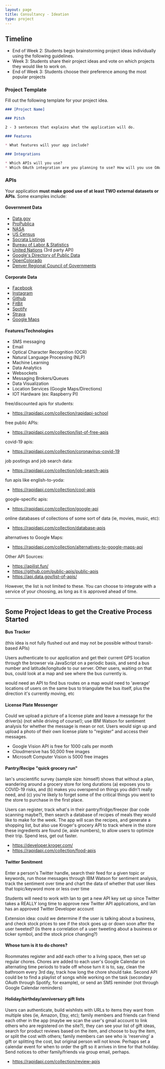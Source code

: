 ```yaml
---
layout: page
title: Consultancy - Ideation
type: project
---
```


## Timeline

* End of Week 2: Students begin brainstorming project ideas individually using the following guidelines.
* Week 3: Students share their project ideas and vote on which projects they would like to work on.
* End of Week 3: Students choose their preference among the most popular projects

### Project Template

Fill out the following template for your project idea.

```markdown
### [Project Name]

### Pitch

2 - 3 sentences that explains what the application will do.

### Features

* What features will your app include?

### Integrations

* Which APIs will you use?
* Which OAuth integration are you planning to use? How will you use OAuth to do something on the user's behalf?
```

### APIs

Your application **must make good use of at least TWO external datasets or APIs**. Some examples include:

#### Government Data

* [Data.gov](https://www.data.gov/)
* [ProPublica](http://www.propublica.org/tools/)
* [NASA](http://data.nasa.gov/api-info/)
* [US Census](http://www.census.gov/data/developers/data-sets.html)
* [Socrata Listings](https://opendata.socrata.com/dataset/Socrata-Customer-Spotlights/6wk3-4ija)
* [Bureau of Labor & Statistics](http://www.bls.gov/developers/api_ruby.htm)
* [United Nations](https://www.undata-api.org/) (3rd party API)
* [Google's Directory of Public Data](http://www.google.com/publicdata/directory)
* [OpenColorado](http://data.opencolorado.org/)
* [Denver Regional Council of Governments](https://drcog.org/services-and-resources/data-maps-and-modeling)

#### Corporate Data

* [Facebook](https://developers.facebook.com)
* [Instagram](https://instagram.com/developer)
* [Github](https://developer.github.com/v3)
* [FitBit](https://dev.fitbit.com)
* [Spotify](https://developer.spotify.com/web-api)
* [Strava](https://www.strava.com/developers)
* [Google Maps](https://developers.google.com/maps)

#### Features/Technologies

* SMS messaging
* Email
* Optical Character Recognition (OCR)
* Natural Language Processing (NLP)
* Machine Learning
* Data Analytics
* Websockets
* Messaging Brokers/Queues
* Data Visualization
* Location Services (Google Maps/Directions)
* IOT Hardware (ex: Raspberry PI)


free/discounted apis for students:
- https://rapidapi.com/collection/rapidapi-school

free public APIs:
- https://rapidapi.com/collection/list-of-free-apis

covid-19 apis:
- https://rapidapi.com/collection/coronavirus-covid-19

job postings and job search data:
- https://rapidapi.com/collection/job-search-apis

fun apis like english-to-yoda:
- https://rapidapi.com/collection/cool-apis

google-specific apis:
- https://rapidapi.com/collection/google-api

online databases of collections of some sort of data (ie, movies, music, etc):
- https://rapidapi.com/collection/database-apis

alternatives to Google Maps:
- https://rapidapi.com/collection/alternatives-to-google-maps-api

Other API Sources:

- https://apilist.fun/
- https://github.com/public-apis/public-apis
- https://api.data.gov/list-of-apis/

However, the list is not limited to these. You can choose to integrate with a service of your choosing, as long as it is approved ahead of time.

---

## Some Project Ideas to get the Creative Process Started

#### Bus Tracker

(this idea is not fully flushed out and may not be possible without transit-based APIs)

Users authenticate to our application and get their current GPS location through the browser via JavaScript on a periodic basis, and send a bus number and latitude/longitude to our server. Other users, waiting on that bus, could look at a map and see where the bus currently is.

would need an API to find bus routes on a map
would need to 'average' locations of users on the same bus to triangulate the bus itself, plus the direction it's currently moving, etc


#### License Plate Messenger

Could we upload a picture of a license plate and leave a message for the driver(s) (not while driving of course!); use IBM Watson for sentiment analysis for whether the message is mean or not. Users would sign up and upload a photo of their own license plate to "register" and access their messages.

- Google Vision API is free for 1000 calls per month
- Cloudmersive has 50,000 free images
- Microsoft Computer Vision is 5000 free images


#### Pantry/Recipe "quick grocery run"

Ian's unscientific survey (sample size: himself) shows that without a plan, wandering around a grocery store for long durations (a) exposes you to COVID-19 risks, and (b) makes you overspend on things you didn't really need, and (c) you're likely to forget some of the critical things you went to the store to purchase in the first place.

Users can register, track what's in their pantry/fridge/freezer (bar code scanning maybe?), then search a database of recipes of meals they would like to make for the week. The app will scan the recipes, and generate a shopping list, but also use Kroger's grocery API to track where in the store these ingredients are found (ie, aisle numbers), to allow users to optimize their trip. Spend less, get out faster.

- https://developer.kroger.com/
- https://rapidapi.com/collection/food-apis


#### Twitter Senitment

Enter a person's Twitter handle, search their feed for a given topic or keywords, run those messages through IBM Watson for sentiment analysis, track the sentiment over time and chart the data of whether that user likes that topic/keyword more or less over time

Students will need to work with Ian to get a new API key set up since Twitter takes a REALLY long time to approve new Twitter API applications, and Ian has an approved Twitter Developer account

Extension idea: could we determine if the user is talking about a business, and check stock prices to see if the stock goes up or down soon after the user tweeted? (is there a correlation of a user tweeting about a business or ticker symbol, and the stock price changing?)

#### Whose turn is it to do chores?

Roommates register and add each other to a living space, then set up regular chores. Chores are added to each user's Google Calendar on alternating time periods to trade off whose turn it is to, say, clean the bathroom every 3rd day, track how long the chore should take. Second API could be to find a playlist of songs while working on the task (secondary OAuth through Spotify, for example), or send an SMS reminder (not through Google Calendar reminders)

#### Holiday/birthday/anniversary gift lists

Users can authenticate, build wishlists with URLs to items they want from multiple sites (ie, Amazon, Etsy, etc); family members and friends can friend each other in the app (maybe we scan the user's gmail account to link others who are registered on the site?), they can see your list of gift ideas, search for product reviews based on the item, and choose to buy the item, or split the cost with others; family members can see who is 'reserving' a gift or splitting the cost, but original person will not know. Perhaps set a calendar event for when to order the gift so it arrives in time for that holiday. Send notices to other family/friends via group email, perhaps.

- https://rapidapi.com/collection/review-apis
